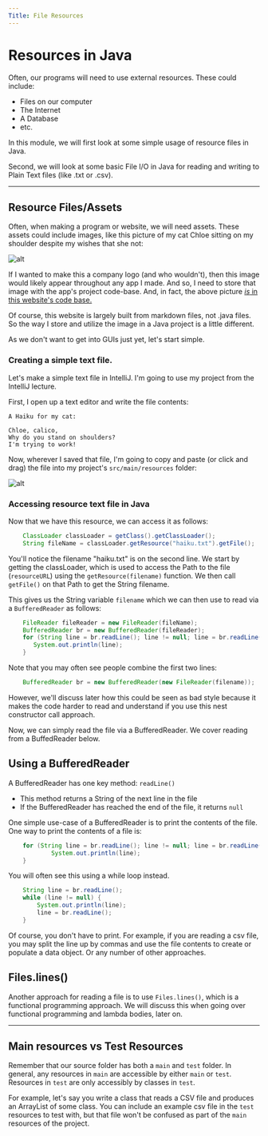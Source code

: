 ```yaml
---
Title: File Resources
---
```


# Resources in Java

Often, our programs will need to use external resources. These could include:

* Files on our computer
* The Internet
* A Database
* etc.

In this module, we will first look at some simple usage of resource files in Java.

Second, we will look at some basic File I/O in Java for reading and writing to
Plain Text files (like .txt or .csv).

---

## Resource Files/Assets

Often, when making a program or website, we will need assets. These assets could
include images, like this picture of my cat Chloe sitting on my shoulder despite
my wishes that she not:

<img alt="alt" src="{{site.baseurl}}/modules/java/images/8/chloe.jpg"/>

If I wanted to make this a company logo (and who wouldn't), then this image would
likely appear throughout any app I made. And so, I need to store that image with
the app's project code-base. And, in fact, the above picture [*is* in this website's
code base.](https://github.com/sde-coursepack/sde-coursepack.github.io/blob/main/modules/java/images/8/chloe.jpg)

Of course, this website is largely built from markdown files, not .java files. 
So the way I store and utilize the image in a Java project is a little different.

As we don't want to get into GUIs just yet, let's start simple.

### Creating a simple text file.

Let's make a simple text file in IntelliJ. I'm going to use my project
from the IntelliJ lecture.

First, I open up a text editor and write the file contents:

```
A Haiku for my cat:

Chloe, calico,
Why do you stand on shoulders?
I'm trying to work!
```

Now, wherever I saved that file, I'm going to copy and paste (or click and drag)
the file into my project's `src/main/resources` folder:

<img alt="alt" src="{{site.baseurl}}/modules/java/images/8/chloe.jpg"/>

### Accessing resource text file in Java

Now that we have this resource, we can access it as follows:

```java
    ClassLoader classLoader = getClass().getClassLoader();
    String fileName = classLoader.getResource("haiku.txt").getFile();
```

You'll notice the filename "haiku.txt" is on the second line. We start by
getting the classLoader, which is used to access the Path to the file (`resourceURL`)
using the `getResource(filename)` function. We then call `getFile()` on that Path
to get the String filename.

This gives us the String variable `filename` which we can then use to read via
a `BufferedReader` as follows:

```java 
    FileReader fileReader = new FileReader(fileName);
    BufferedReader br = new BufferedReader(fileReader);
    for (String line = br.readLine(); line != null; line = br.readLine()) {
       System.out.println(line);
    }
```

Note that you may often see people combine the first two lines:

```java
    BufferedReader br = new BufferedReader(new FileReader(filename));
```

However, we'll discuss later how this could be seen as bad style because it
makes the code harder to read and understand if you use this nest
constructor call approach.

Now, we can simply read the file via a BufferedReader. We cover reading from a
BuffedReader below.


## Using a BufferedReader

A BufferedReader has one key method: `readLine()`

* This method returns a String of the next line in the file
* If the BufferedReader has reached the end of the file, it returns `null`

One simple use-case of a BufferedReader is to print the contents
of the file. One way to print the contents of a file is:

```java
    for (String line = br.readLine(); line != null; line = br.readLine()) {
            System.out.println(line);
    }
```

You will often see this using a while loop instead.

```java
    String line = br.readLine();
    while (line != null) {
        System.out.println(line);
        line = br.readLine();
    }
```

Of course, you don't have to print. For example, if you are reading
a csv file, you may split the line up by commas and use the file contents
to create or populate a data object. Or any number of other approaches.

## Files.lines()

Another approach for reading a file is to use `Files.lines()`, which is a functional
programming approach. We will discuss this when going over functional programming
and lambda bodies, later on.

---

## Main resources vs Test Resources

Remember that our source folder has both a `main` and `test` folder. In general,
any resources in `main` are accessible by either `main` or `test`. Resources in
`test` are only accessibly by classes in `test`.

For example, let's say you write a class that reads a CSV file and produces
an ArrayList of some class. You can include an example csv file in the 
`test` resources to test with, but that file won't be confused as part of the
`main` resources of the project.
